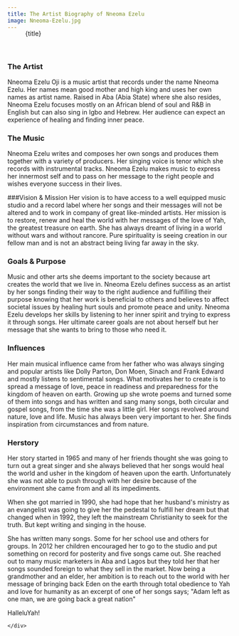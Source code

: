 ```yaml
---
title: The Artist Biography of Nneoma Ezelu
image: Nneoma-Ezelu.jpg
---
```


<header>
    <figure class="image">
        <img src="/images/artists/{image}" alt="">
        <figcaption class="p-2 mb-5 title is-greywall has-background-black has-text-warning is-size-4">{title}</figcaption>
    </figure>
</header>
<section class="section">
    <div class="content">


### The Artist
Nneoma Ezelu Oji is a music artist that records under the name Nneoma Ezelu. Her names mean good mother and high king and uses her own names as artist name. Raised in Aba (Abia State) where she also resides, Nneoma Ezelu focuses mostly on an African blend of soul and R&B in English but can also sing in Igbo and Hebrew. Her audience can expect an experience of healing and finding inner peace.

### The Music
Nneoma Ezelu writes and composes her own songs and produces them together with a variety of producers. Her singing voice is tenor which she records with instrumental tracks. Nneoma Ezelu makes music to express her innermost self and to pass on her message to the right people and wishes everyone success in their lives.

###Vision & Mission
Her vision is to have access to a well equipped music studio and a record label where her songs and their messages will not be altered and to work in company of great like-minded artists. Her mission is to restore, renew and heal the world with her messages of the love of Yah, the greatest treasure on earth. She has always dreamt of living in a world without wars and without rancore. Pure spirituality is seeing creation in our fellow man and is not an abstract being living far away in the sky.

### Goals & Purpose
Music and other arts she deems important to the society because art creates the world that we live in. Nneoma Ezelu defines success as an artist by her songs finding their way to the right audience and fulfilling their purpose knowing that her work is beneficial to others and believes to affect societal issues by healing hurt souls and promote peace and unity. Nneoma Ezelu develops her skills by listening to her inner spirit and trying to express it through songs. Her ultimate career goals are not about herself but her message that she wants to bring to those who need it.

### Influences
Her main musical influence came from her father who was always singing and popular artists like Dolly Parton, Don Moen, Sinach and Frank Edward and mostly listens to sentimental songs. What motivates her to create is to spread a message of love, peace in readiness and preparedness for the kingdom of heaven on earth. Growing up she wrote poems and turned some of them into songs and has written and sang many songs, both circular and gospel songs, from the time she was a little girl. Her songs revolved around nature, love and life. Music has always been very important to her. She finds inspiration from circumstances and from nature.

### Herstory
Her story started in 1965 and many of her friends thought she was going to turn out a great singer and she always believed that her songs would heal the world and usher in the kingdom of heaven upon the earth. Unfortunately she was not able to push through with her desire because of the environment she came from and all its impediments.

When she got married in 1990, she had hope that her husband's ministry as an evangelist was going to give her the pedestal to fulfill her dream but that changed when in 1992, they left the mainstream Christianity to seek for the truth. But kept writing and singing in the house.

She has written many songs. Some for her school use and others for groups. In 2012 her children encouraged her to go to the studio and put something on record for posterity and five songs came out. She reached out to many music marketers in Aba and Lagos but they told her that her songs sounded foreign to what they sell in the market.
Now being a grandmother and an elder, her ambition is to reach out to the world with her message of bringing back Eden on the earth through total obedience to Yah and love for humanity as an excerpt of one of her songs says; "Adam left as one man, we are going back a great nation"

HalleluYah!

    </div>
</section>

<style lang="scss">
        figure {
            position: relative;

            img {
                border-radius: 0.5rem;
                overflow: hidden;
            }

            figcaption {
                position: absolute;
                bottom: 0;
            }
        }
</style>